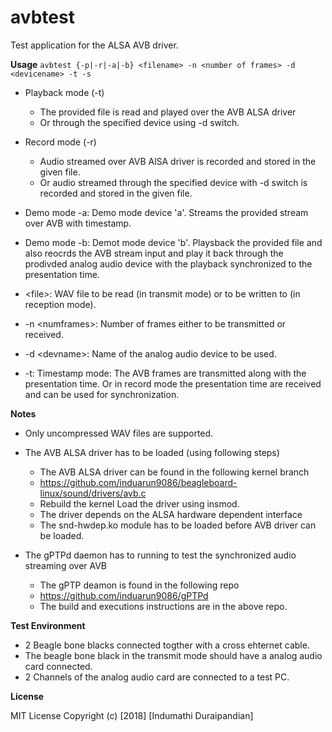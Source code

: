 # avbtest

Test application for the ALSA AVB driver. 

**Usage** `avbtest {-p|-r|-a|-b} <filename> -n <number of frames> -d <devicename> -t -s`

* Playback mode (-t)

  * The provided file is read and played over the AVB ALSA driver
  * Or through the specified device using -d switch.
   
* Record mode (-r)

   * Audio streamed over AVB AlSA driver is recorded and stored in the given file.
   * Or audio streamed through the specified device with -d switch is recorded and stored in the given file.
   
* Demo mode -a: Demo mode device 'a'. Streams the provided stream over AVB with timestamp.

* Demo mode -b: Demot mode device 'b'. Playsback the provided file and also reocrds the AVB stream input and play it back through the prodivded analog audio device with the playback synchronized to the presentation time.

* \<file\>: WAV file to be read (in transmit mode) or to be written to (in reception mode).
    
* -n \<numframes\>: Number of frames either to be transmitted or received.

* -d \<devname\>: Name of the analog audio device to be used.

* -t: Timestamp mode: The AVB frames are transmitted along with the presentation time.
                      Or in record mode the presentation time are received and can be used for synchronization.

**Notes** 

* Only uncompressed WAV files are supported. 

* The AVB ALSA driver has to be loaded (using following steps)

   * The AVB ALSA driver can be found in the following kernel branch
   * https://github.com/induarun9086/beagleboard-linux/sound/drivers/avb.c
   * Rebuild the kernel Load the driver using insmod.
   * The driver depends on the ALSA hardware dependent interface
   * The snd-hwdep.ko module has to be loaded before AVB driver can be loaded.
   
* The gPTPd daemon has to running to test the synchronized audio streaming over AVB

   * The gPTP deamon is found in the following repo
   * https://github.com/induarun9086/gPTPd
   * The build and executions instructions are in the above repo.
   
**Test Environment**

* 2 Beagle bone blacks connected togther with a cross ehternet cable.
* The beagle bone black in the transmit mode should have a analog audio card connected.
* 2 Channels of the analog audio card are connected to a test PC.

**License**

MIT License Copyright (c) [2018] [Indumathi Duraipandian]
